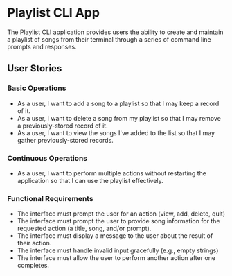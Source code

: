 # Playlist CLI App
The Playlist CLI application provides users the ability to create and maintain a playlist of songs from their terminal through a series of command line prompts and responses.

## User Stories

### Basic Operations
- As a user, I want to add a song to a playlist so that I may keep a record of it.
- As a user, I want to delete a song from my playlist so that I may remove a previously-stored record of it.
- As a user, I want to view the songs I've added to the list so that I may gather previously-stored records.


### Continuous Operations
- As a user, I want to perform multiple actions without restarting the application so that I can use the playlist effectively.


### Functional Requirements
- The interface must prompt the user for an action (view, add, delete, quit)
- The interface must prompt the user to provide song information for the requested action (a title, song, and/or prompt).
- The interface must display a message to the user about the result of their action.
- The interface must handle invalid input gracefully (e.g., empty strings)
- The interface must allow the user to perform another action after one completes.
